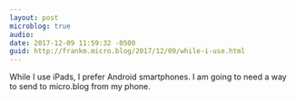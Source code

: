 ```yaml
---
layout: post
microblog: true
audio: 
date: 2017-12-09 11:59:32 -0500
guid: http://frankm.micro.blog/2017/12/09/while-i-use.html
---
```

While I use iPads, I prefer Android smartphones. I am going to need a way to send to micro.blog from my phone. 

